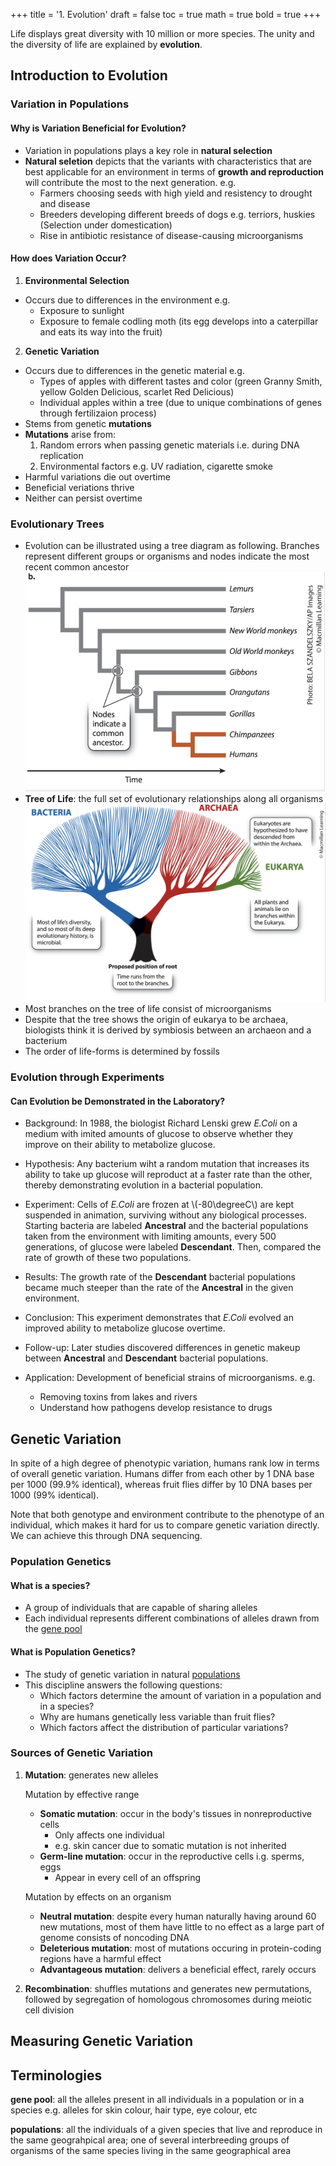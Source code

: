 +++
title = '1. Evolution'
draft = false
toc = true
math = true
bold = true
+++

Life displays great diversity with 10 million or more species. The unity and the diversity of life are explained by **evolution**.

## Introduction to Evolution

### Variation in Populations

#### Why is Variation Beneficial for Evolution?

- Variation in populations plays a key role in **natural selection**
- **Natural seletion** depicts that the variants with characteristics that are best applicable for an environment in terms of **growth and reproduction** will contribute the most to the next generation. e.g.
  - Farmers choosing seeds with high yield and resistency to drought and disease
  - Breeders developing different breeds of dogs e.g. terriors, huskies (Selection under domestication)
  - Rise in antibiotic resistance of disease-causing microorganisms

#### How does Variation Occur?

1. **Environmental Selection**

- Occurs due to differences in the environment e.g.
  - Exposure to sunlight
  - Exposure to female codling moth (its egg develops into a caterpillar and eats its way into the fruit)

2. **Genetic Variation**

- Occurs due to differences in the genetic material e.g.
  - Types of apples with different tastes and color (green Granny Smith, yellow Golden Delicious, scarlet Red Delicious)
  - Individual apples within a tree (due to unique combinations of genes through fertilizaion process)
- Stems from genetic **mutations**
- **Mutations** arise from:
  1. Random errors when passing genetic materials i.e. during DNA replication
  2. Environmental factors e.g. UV radiation, cigarette smoke
- Harmful variations die out overtime
- Beneficial veriations thrive
- Neither can persist overtime

### Evolutionary Trees

- Evolution can be illustrated using a tree diagram as following. Branches represent different groups or organisms and nodes indicate the most recent common ancestor
  ![evolutionaryTreePrimates](./Evolutionary_Tree_Primates.png)
- **Tree of Life**: the full set of evolutionary relationships along all organisms
  ![treeOfLife](./Tree_Of_Life.png)
- Most branches on the tree of life consist of microorganisms
- Despite that the tree shows the origin of eukarya to be archaea, biologists think it is derived by symbiosis between an archaeon and a bacterium
- The order of life-forms is determined by fossils

### Evolution through Experiments

#### Can Evolution be Demonstrated in the Laboratory?

- Background: In 1988, the biologist Richard Lenski grew _E.Coli_ on a medium with imited amounts of glucose to observe whether they improve on their ability to metabolize glucose.

- Hypothesis: Any bacterium wiht a random mutation that increases its ability to take up glucose will reproduct at a faster rate than the other, thereby demonstrating evolution in a bacterial population.

- Experiment: Cells of _E.Coli_ are frozen at \\(-80\degreeC\\) are kept suspended in animation, surviving without any biological processes. Starting bacteria are labeled **Ancestral** and the bacterial populations taken from the environment with limiting amounts, every 500 generations, of glucose were labeled **Descendant**. Then, compared the rate of growth of these two populations.

- Results: The growth rate of the **Descendant** bacterial populations became much steeper than the rate of the **Ancestral** in the given environment.

- Conclusion: This experiment demonstrates that _E.Coli_ evolved an improved ability to metabolize glucose overtime.

- Follow-up: Later studies discovered differences in genetic makeup between **Ancestral** and **Descendant** bacterial populations.

- Application: Development of beneficial strains of microorganisms. e.g.
  - Removing toxins from lakes and rivers
  - Understand how pathogens develop resistance to drugs

## Genetic Variation

In spite of a high degree of phenotypic variation, humans rank low in terms of overall genetic variation. Humans differ from each other by 1 DNA base per 1000 (99.9% identical), whereas fruit flies differ by 10 DNA bases per 1000 (99% identical).

Note that both genotype and environment contribute to the phenotype of an individual, which makes it hard for us to compare genetic variation directly. We can achieve this through DNA sequencing.

### Population Genetics

#### What is a species?

- A group of individuals that are capable of sharing alleles
- Each individual represents different combinations of alleles drawn from the [gene pool](#gene-pool)

#### What is Population Genetics?

- The study of genetic variation in natural [populations](#populations)
- This discipline answers the following questions:
  - Which factors determine the amount of variation in a population and in a species?
  - Why are humans genetically less variable than fruit flies?
  - Which factors affect the distribution of particular variations?

### Sources of Genetic Variation

1. **Mutation**: generates new alleles

   Mutation by effective range

   - **Somatic mutation**: occur in the body's tissues in nonreproductive cells
     - Only affects one individual
     - e.g. skin cancer due to somatic mutation is not inherited
   - **Germ-line mutation**: occur in the reproductive cells i.g. sperms, eggs
     - Appear in every cell of an offspring

   Mutation by effects on an organism

   - **Neutral mutation**: despite every human naturally having around 60 new mutations, most of them have little to no effect as a large part of genome consists of noncoding DNA
   - **Deleterious mutation**: most of mutations occuring in protein-coding regions have a harmful effect
   - **Advantageous mutation**: delivers a beneficial effect, rarely occurs

2. **Recombination**: shuffles mutations and generates new permutations, followed by segregation of homologous chromosomes during meiotic cell division

## Measuring Genetic Variation

## Terminologies

<a id="gene-pool"></a>**gene pool**: all the alleles present in all individuals in a population or in a species e.g. alleles for skin colour, hair type, eye colour, etc

<a id="populations"></a>**populations**: all the individuals of a given species that live and reproduce in the same geograhpical area; one of several interbreeding groups of organisms of the same species living in the same geographical area
